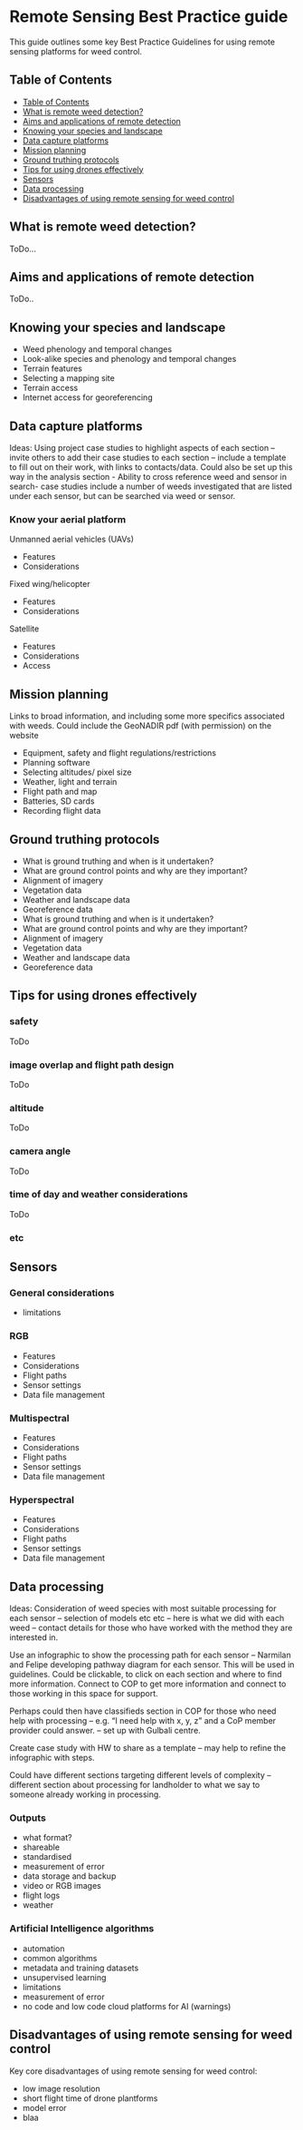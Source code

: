 # Remote Sensing Best Practice guide  

This guide outlines some key Best Practice Guidelines for using remote sensing platforms for weed control.  

## Table of Contents

- [Table of Contents](#table-of-contents)  
- [What is remote weed detection?](#what-is-remote-weed-detection)
- [Aims and applications of remote detection](#aims-and-applications-of-remote-detection)
- [Knowing your species and landscape](#knowing-your-species-and-landscape)
- [Data capture platforms](#data-capture-platforms)
- [Mission planning](#mission-planning)
- [Ground truthing protocols](#ground-truthing-protocols)
- [Tips for using drones effectively](#tips-for-using-drones-effectively)  
- [Sensors](#sensors)
- [Data processing](#data-processing)
- [Disadvantages of using remote sensing for weed control](#disadvantages-of-using-remote-sensing-for-weed-control)  

## What is remote weed detection?
ToDo...   

## Aims and applications of remote detection  
ToDo..  

## Knowing your species and landscape
- Weed phenology and temporal changes 
- Look-alike species and phenology and temporal changes 
- Terrain features 
- Selecting a mapping site 
- Terrain access 
- Internet access for georeferencing 

## Data capture platforms   
Ideas: Using project case studies to highlight aspects of each section – invite others to add their case studies to each section – include a template to fill out on their work, with links to contacts/data. Could also be set up this way in the analysis section - Ability to cross reference weed and sensor in search- case studies include a number of weeds investigated that are listed under each sensor, but can be searched via weed or sensor.

### Know your aerial platform  

Unmanned aerial vehicles (UAVs) 
- Features 
- Considerations 

Fixed wing/helicopter  
- Features 
- Considerations 

Satellite 
- Features 
- Considerations 
- Access  

## Mission planning   
Links to broad information, and including some more specifics associated with weeds. Could include the GeoNADIR pdf (with permission) on the website 
- Equipment, safety and flight regulations/restrictions 
- Planning software 
- Selecting altitudes/ pixel size 
- Weather, light and terrain  
- Flight path and map 
- Batteries, SD cards 
- Recording flight data 

## Ground truthing protocols   
- What is ground truthing and when is it undertaken? 
- What are ground control points and why are they important? 
- Alignment of imagery 
- Vegetation data 
- Weather and landscape data 
- Georeference data 
- What is ground truthing and when is it undertaken? 
- What are ground control points and why are they important? 
- Alignment of imagery 
- Vegetation data 
- Weather and landscape data 
- Georeference data 


## Tips for using drones effectively  
### safety
ToDo  
### image overlap and flight path design 
ToDo  
### altitude
ToDo  
### camera angle
ToDo  
### time of day and weather considerations
ToDo  
### etc  


## Sensors  

### General considerations  
- limitations

### RGB  
- Features 
- Considerations 
- Flight paths 
- Sensor settings 
- Data file management 

### Multispectral  
- Features 
- Considerations 
- Flight paths 
- Sensor settings 
- Data file management 

### Hyperspectral  
- Features 
- Considerations 
- Flight paths 
- Sensor settings 
- Data file management 


## Data processing
Ideas: Consideration of weed species with most suitable processing for each sensor – selection of models etc etc – here is what we did with each weed – contact details for those who have worked with the method they are interested in. 

Use an infographic to show the processing path for each sensor – Narmilan and Felipe developing pathway diagram for each sensor. This will be used in guidelines. Could be clickable, to click on each section and where to find more information. Connect to COP to get more information and connect to those working in this space for support. 

Perhaps could then have classifieds section in COP for those who need help with processing – e.g. “I need help with x, y, z” and a CoP member provider could answer. – set up with Gulbali centre. 

Create case study with HW to share as a template – may help to refine the infographic with steps. 

Could have different sections targeting different levels of complexity – different section about processing for landholder to what we say to someone already working in processing. 

### Outputs  
- what format?
- shareable
- standardised
- measurement of error
- data storage and backup
- video or RGB images
- flight logs
- weather

### Artificial Intelligence algorithms
- automation
- common algorithms
- metadata and training datasets
- unsupervised learning
- limitations
- measurement of error
- no code and low code cloud platforms for AI (warnings)

## Disadvantages of using remote sensing for weed control  

Key core disadvantages of using remote sensing for weed control:  
- low image resolution  
- short flight time of drone plantforms  
- model error  
- blaa 


